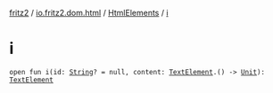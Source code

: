 [fritz2](../../index.md) / [io.fritz2.dom.html](../index.md) / [HtmlElements](index.md) / [i](./i.md)

# i

`open fun i(id: `[`String`](https://kotlinlang.org/api/latest/jvm/stdlib/kotlin/-string/index.html)`? = null, content: `[`TextElement`](../-text-element/index.md)`.() -> `[`Unit`](https://kotlinlang.org/api/latest/jvm/stdlib/kotlin/-unit/index.html)`): `[`TextElement`](../-text-element/index.md)